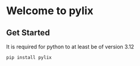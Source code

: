 # Welcome to pylix

## Get Started 

It is required for python to at least be of version 3.12

```shell
pip install pylix
```

